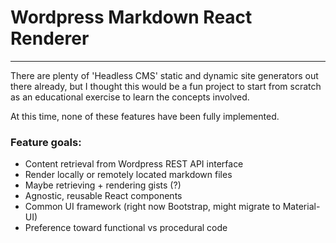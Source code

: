 # Wordpress Markdown React Renderer

---

There are plenty of 'Headless CMS' static and dynamic site generators out there already, but I thought this would be a fun project to start from scratch as an educational exercise to learn the concepts involved.

At this time, none of these features have been fully implemented.

### Feature goals:

- Content retrieval from Wordpress REST API interface
- Render locally or remotely located markdown files
- Maybe retrieving + rendering gists (?)
- Agnostic, reusable React components
- Common UI framework (right now Bootstrap, might migrate to Material-UI)
- Preference toward functional vs procedural code
